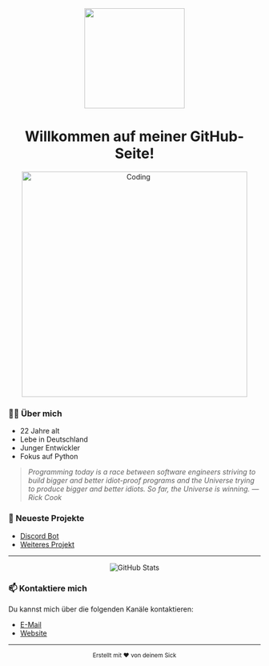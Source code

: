 <div id="header" align="center">
  <img src="https://media.giphy.com/media/M9gbBd9nbDrOTu1Mqx/giphy.gif" width="200"/>
  <h1>Willkommen auf meiner GitHub-Seite!</h1>
</div>

<div id="badges" align="center">
  </a>
  <img src="https://komarev.com/ghpvc/?username=deinGitHubNutzername&style=flat-square&color=blue" alt=""/>
</div>

<div align="center">
  <img src="https://img1.picmix.com/output/stamp/normal/3/4/0/3/1163043_6cfd8.gif" alt="Coding" width="450"/>
</div>

### 👨‍💻 Über mich

- 22 Jahre alt
- Lebe in Deutschland
- Junger Entwickler
- Fokus auf Python

> *Programming today is a race between software engineers striving to build bigger and better idiot-proof programs and the Universe trying to produce bigger and better idiots. So far, the Universe is winning. ― Rick Cook*

### 🚀 Neueste Projekte

- [Discord Bot](https://github.com/deinGitHubNutzername/discord-bot)
- [Weiteres Projekt](https://github.com/deinGitHubNutzername/anderes-projekt)

---

<div align="center">
  <img src="https://github-readme-stats.vercel.app/api?username=SickHr&show_icons=true&theme=dracula" alt="GitHub Stats" />
</div>

### 📫 Kontaktiere mich

Du kannst mich über die folgenden Kanäle kontaktieren:

- [E-Mail](mailto:contact@Avalium.me)
- [Website](https://Avalium.me)

---

<div align="center">
  <sub>Erstellt mit ❤️ von deinem Sick</sub>
</div>
